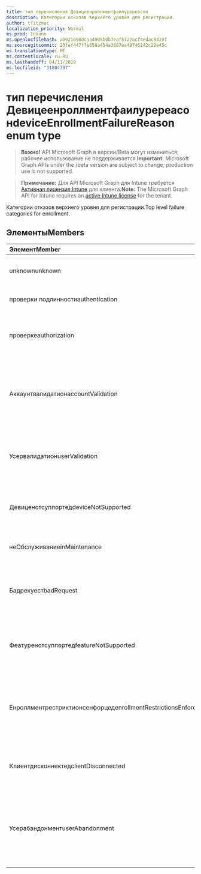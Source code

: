 ```yaml
---
title: тип перечисления Девицеенроллментфаилуререасон
description: Категории отказов верхнего уровня для регистрации.
author: tfitzmac
localization_priority: Normal
ms.prod: Intune
ms.openlocfilehash: a0921098dcaa4905b0b7eaf5722acf4edac8419f
ms.sourcegitcommit: 20fef447f7e658a454a3887ea49746142c22e45c
ms.translationtype: MT
ms.contentlocale: ru-RU
ms.lasthandoff: 04/11/2019
ms.locfileid: "31804797"
---
```

# <a name="deviceenrollmentfailurereason-enum-type"></a><span data-ttu-id="ae242-103">тип перечисления Девицеенроллментфаилуререасон</span><span class="sxs-lookup"><span data-stu-id="ae242-103">deviceEnrollmentFailureReason enum type</span></span>

> <span data-ttu-id="ae242-104">**Важно!** API Microsoft Graph в версии/Beta могут изменяться; рабочее использование не поддерживается.</span><span class="sxs-lookup"><span data-stu-id="ae242-104">**Important:** Microsoft Graph APIs under the /beta version are subject to change; production use is not supported.</span></span>

> <span data-ttu-id="ae242-105">**Примечание:** Для API Microsoft Graph для Intune требуется [Активная лицензия Intune](https://go.microsoft.com/fwlink/?linkid=839381) для клиента.</span><span class="sxs-lookup"><span data-stu-id="ae242-105">**Note:** The Microsoft Graph API for Intune requires an [active Intune license](https://go.microsoft.com/fwlink/?linkid=839381) for the tenant.</span></span>

<span data-ttu-id="ae242-106">Категории отказов верхнего уровня для регистрации.</span><span class="sxs-lookup"><span data-stu-id="ae242-106">Top level failure categories for enrollment.</span></span>

## <a name="members"></a><span data-ttu-id="ae242-107">Элементы</span><span class="sxs-lookup"><span data-stu-id="ae242-107">Members</span></span>
|<span data-ttu-id="ae242-108">Элемент</span><span class="sxs-lookup"><span data-stu-id="ae242-108">Member</span></span>|<span data-ttu-id="ae242-109">Значение</span><span class="sxs-lookup"><span data-stu-id="ae242-109">Value</span></span>|<span data-ttu-id="ae242-110">Описание</span><span class="sxs-lookup"><span data-stu-id="ae242-110">Description</span></span>|
|:---|:---|:---|
|<span data-ttu-id="ae242-111">unknown</span><span class="sxs-lookup"><span data-stu-id="ae242-111">unknown</span></span>|<span data-ttu-id="ae242-112">нуль</span><span class="sxs-lookup"><span data-stu-id="ae242-112">0</span></span>|<span data-ttu-id="ae242-113">Значение по умолчанию, причина сбоя неизвестна.</span><span class="sxs-lookup"><span data-stu-id="ae242-113">Default value, failure reason is unknown.</span></span>|
|<span data-ttu-id="ae242-114">проверки подлинности</span><span class="sxs-lookup"><span data-stu-id="ae242-114">authentication</span></span>|<span data-ttu-id="ae242-115">1,1</span><span class="sxs-lookup"><span data-stu-id="ae242-115">1</span></span>|<span data-ttu-id="ae242-116">Ошибка проверки поДлинности</span><span class="sxs-lookup"><span data-stu-id="ae242-116">Authentication failed</span></span>|
|<span data-ttu-id="ae242-117">проверке</span><span class="sxs-lookup"><span data-stu-id="ae242-117">authorization</span></span>|<span data-ttu-id="ae242-118">2</span><span class="sxs-lookup"><span data-stu-id="ae242-118">2</span></span>|<span data-ttu-id="ae242-119">Вызов прошел проверку подлинности, но не авторизован для регистрации.</span><span class="sxs-lookup"><span data-stu-id="ae242-119">Call was authenticated, but not authorized to enroll.</span></span>|
|<span data-ttu-id="ae242-120">Аккаунтвалидатион</span><span class="sxs-lookup"><span data-stu-id="ae242-120">accountValidation</span></span>|<span data-ttu-id="ae242-121">4</span><span class="sxs-lookup"><span data-stu-id="ae242-121">3</span></span>|<span data-ttu-id="ae242-122">Не удалось проверить учетную запись для регистрации.</span><span class="sxs-lookup"><span data-stu-id="ae242-122">Failed to validate the account for enrollment.</span></span> <span data-ttu-id="ae242-123">(Учетная запись заблокирована, регистрация не включена)</span><span class="sxs-lookup"><span data-stu-id="ae242-123">(Account blocked, enrollment not enabled)</span></span>|
|<span data-ttu-id="ae242-124">Усервалидатион</span><span class="sxs-lookup"><span data-stu-id="ae242-124">userValidation</span></span>|<span data-ttu-id="ae242-125">SP4</span><span class="sxs-lookup"><span data-stu-id="ae242-125">4</span></span>|<span data-ttu-id="ae242-126">Не удалось проверить пользователя.</span><span class="sxs-lookup"><span data-stu-id="ae242-126">User could not be validated.</span></span> <span data-ttu-id="ae242-127">(Пользователь не существует, отсутствует лицензия)</span><span class="sxs-lookup"><span data-stu-id="ae242-127">(User does not exist, missing license)</span></span>|
|<span data-ttu-id="ae242-128">Девиценотсуппортед</span><span class="sxs-lookup"><span data-stu-id="ae242-128">deviceNotSupported</span></span>|<span data-ttu-id="ae242-129">17:00</span><span class="sxs-lookup"><span data-stu-id="ae242-129">5</span></span>|<span data-ttu-id="ae242-130">Устройство не поддерживается для управления мобильными устройствами.</span><span class="sxs-lookup"><span data-stu-id="ae242-130">Device is not supported for mobile device management.</span></span>|
|<span data-ttu-id="ae242-131">неОбслуживание</span><span class="sxs-lookup"><span data-stu-id="ae242-131">inMaintenance</span></span>|<span data-ttu-id="ae242-132">ICMPv6</span><span class="sxs-lookup"><span data-stu-id="ae242-132">6</span></span>|<span data-ttu-id="ae242-133">Учетная запись находится в состоянии обслуживания.</span><span class="sxs-lookup"><span data-stu-id="ae242-133">Account is in maintenance.</span></span>|
|<span data-ttu-id="ae242-134">Бадрекуест</span><span class="sxs-lookup"><span data-stu-id="ae242-134">badRequest</span></span>|<span data-ttu-id="ae242-135">см</span><span class="sxs-lookup"><span data-stu-id="ae242-135">7</span></span>|<span data-ttu-id="ae242-136">Клиент отправил запрос, который не распознаются или не поддерживается службой.</span><span class="sxs-lookup"><span data-stu-id="ae242-136">Client sent a request that is not understood/supported by the service.</span></span>|
|<span data-ttu-id="ae242-137">Феатуренотсуппортед</span><span class="sxs-lookup"><span data-stu-id="ae242-137">featureNotSupported</span></span>|<span data-ttu-id="ae242-138">8,5</span><span class="sxs-lookup"><span data-stu-id="ae242-138">8</span></span>|<span data-ttu-id="ae242-139">Функции, используемые этой регистрацией, не поддерживаются для этой учетной записи.</span><span class="sxs-lookup"><span data-stu-id="ae242-139">Feature(s) used by this enrollment are not supported for this account.</span></span>|
|<span data-ttu-id="ae242-140">Енроллментрестриктионсенфорцед</span><span class="sxs-lookup"><span data-stu-id="ae242-140">enrollmentRestrictionsEnforced</span></span>|<span data-ttu-id="ae242-141">10</span><span class="sxs-lookup"><span data-stu-id="ae242-141">9</span></span>|<span data-ttu-id="ae242-142">Ограничения на регистрацию, настроенные администратором, заблокировали эту регистрацию.</span><span class="sxs-lookup"><span data-stu-id="ae242-142">Enrollment restrictions configured by admin blocked this enrollment.</span></span>|
|<span data-ttu-id="ae242-143">Клиентдисконнектед</span><span class="sxs-lookup"><span data-stu-id="ae242-143">clientDisconnected</span></span>|<span data-ttu-id="ae242-144">десяти</span><span class="sxs-lookup"><span data-stu-id="ae242-144">10</span></span>|<span data-ttu-id="ae242-145">Превышено время ожидания клиента, или Регистрация прервана ендусер.</span><span class="sxs-lookup"><span data-stu-id="ae242-145">Client timed out or enrollment was aborted by enduser.</span></span>|
|<span data-ttu-id="ae242-146">Усерабандонмент</span><span class="sxs-lookup"><span data-stu-id="ae242-146">userAbandonment</span></span>|<span data-ttu-id="ae242-147">-11:00</span><span class="sxs-lookup"><span data-stu-id="ae242-147">11</span></span>|<span data-ttu-id="ae242-148">Регистрация отменена ендусер.</span><span class="sxs-lookup"><span data-stu-id="ae242-148">Enrollment was abandoned by enduser.</span></span> <span data-ttu-id="ae242-149">(Ендусер запустил входящую миграцию, но не смог выполнить ее своевременно)</span><span class="sxs-lookup"><span data-stu-id="ae242-149">(Enduser started onboarding but failed to complete it in timely manner)</span></span>|



